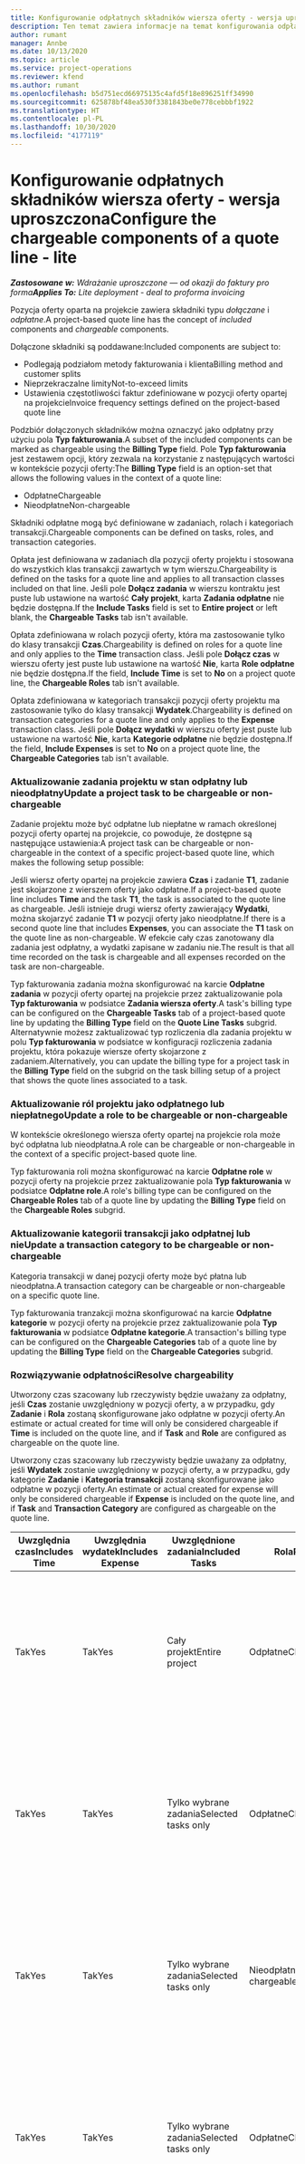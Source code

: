 ```yaml
---
title: Konfigurowanie odpłatnych składników wiersza oferty - wersja uproszczona
description: Ten temat zawiera informacje na temat konfigurowania odpłatnych i nieodpłatnych składników w wierszu oferty opartej na projekcie.
author: rumant
manager: Annbe
ms.date: 10/13/2020
ms.topic: article
ms.service: project-operations
ms.reviewer: kfend
ms.author: rumant
ms.openlocfilehash: b5d751ecd66975135c4afd5f18e896251ff34990
ms.sourcegitcommit: 625878bf48ea530f3381843be0e778cebbbf1922
ms.translationtype: HT
ms.contentlocale: pl-PL
ms.lasthandoff: 10/30/2020
ms.locfileid: "4177119"
---
```

# <a name="configure-the-chargeable-components-of-a-quote-line---lite"></a><span data-ttu-id="4e4e6-103">Konfigurowanie odpłatnych składników wiersza oferty - wersja uproszczona</span><span class="sxs-lookup"><span data-stu-id="4e4e6-103">Configure the chargeable components of a quote line - lite</span></span>

<span data-ttu-id="4e4e6-104">_**Zastosowane w:** Wdrażanie uproszczone — od okazji do faktury pro forma_</span><span class="sxs-lookup"><span data-stu-id="4e4e6-104">_**Applies To:** Lite deployment - deal to proforma invoicing_</span></span>

<span data-ttu-id="4e4e6-105">Pozycja oferty oparta na projekcie zawiera składniki typu *dołączane* i *odpłatne*.</span><span class="sxs-lookup"><span data-stu-id="4e4e6-105">A project-based quote line has the concept of *included* components and *chargeable* components.</span></span>

<span data-ttu-id="4e4e6-106">Dołączone składniki są poddawane:</span><span class="sxs-lookup"><span data-stu-id="4e4e6-106">Included components are subject to:</span></span>

  - <span data-ttu-id="4e4e6-107">Podlegają podziałom metody fakturowania i klienta</span><span class="sxs-lookup"><span data-stu-id="4e4e6-107">Billing method and customer splits</span></span>
  - <span data-ttu-id="4e4e6-108">Nieprzekraczalne limity</span><span class="sxs-lookup"><span data-stu-id="4e4e6-108">Not-to-exceed limits</span></span> 
  - <span data-ttu-id="4e4e6-109">Ustawienia częstotliwości faktur zdefiniowane w pozycji oferty opartej na projekcie</span><span class="sxs-lookup"><span data-stu-id="4e4e6-109">Invoice frequency settings defined on the project-based quote line</span></span>

<span data-ttu-id="4e4e6-110">Podzbiór dołączonych składników można oznaczyć jako odpłatny przy użyciu pola **Typ fakturowania**.</span><span class="sxs-lookup"><span data-stu-id="4e4e6-110">A subset of the included components can be marked as chargeable using the **Billing Type** field.</span></span> <span data-ttu-id="4e4e6-111">Pole **Typ fakturowania** jest zestawem opcji, który zezwala na korzystanie z następujących wartości w kontekście pozycji oferty:</span><span class="sxs-lookup"><span data-stu-id="4e4e6-111">The **Billing Type** field is an option-set that allows the following values in the context of a quote line:</span></span>

  - <span data-ttu-id="4e4e6-112">Odpłatne</span><span class="sxs-lookup"><span data-stu-id="4e4e6-112">Chargeable</span></span>
  - <span data-ttu-id="4e4e6-113">Nieodpłatne</span><span class="sxs-lookup"><span data-stu-id="4e4e6-113">Non-chargeable</span></span>

<span data-ttu-id="4e4e6-114">Składniki odpłatne mogą być definiowane w zadaniach, rolach i kategoriach transakcji.</span><span class="sxs-lookup"><span data-stu-id="4e4e6-114">Chargeable components can be defined on tasks, roles, and transaction categories.</span></span>

<span data-ttu-id="4e4e6-115">Opłata jest definiowana w zadaniach dla pozycji oferty projektu i stosowana do wszystkich klas transakcji zawartych w tym wierszu.</span><span class="sxs-lookup"><span data-stu-id="4e4e6-115">Chargeability is defined on the tasks for a quote line and applies to all transaction classes included on that line.</span></span> <span data-ttu-id="4e4e6-116">Jeśli pole **Dołącz zadania** w wierszu kontraktu jest puste lub ustawione na wartość **Cały projekt**, karta **Zadania odpłatne** nie będzie dostępna.</span><span class="sxs-lookup"><span data-stu-id="4e4e6-116">If the **Include Tasks** field is set to **Entire project** or left blank, the **Chargeable Tasks** tab isn't available.</span></span>

<span data-ttu-id="4e4e6-117">Opłata zdefiniowana w rolach pozycji oferty, która ma zastosowanie tylko do klasy transakcji **Czas**.</span><span class="sxs-lookup"><span data-stu-id="4e4e6-117">Chargeability is defined on roles for a quote line and only applies to the **Time** transaction class.</span></span> <span data-ttu-id="4e4e6-118">Jeśli pole **Dołącz czas** w wierszu oferty jest puste lub ustawione na wartość **Nie**, karta **Role odpłatne** nie będzie dostępna.</span><span class="sxs-lookup"><span data-stu-id="4e4e6-118">If the field, **Include Time** is set to **No** on a project quote line, the **Chargeable Roles** tab isn't available.</span></span>

<span data-ttu-id="4e4e6-119">Opłata zdefiniowana w kategoriach transakcji pozycji oferty projektu ma zastosowanie tylko do klasy transakcji **Wydatek**.</span><span class="sxs-lookup"><span data-stu-id="4e4e6-119">Chargeability is defined on transaction categories for a  quote line and only applies to the **Expense** transaction class.</span></span> <span data-ttu-id="4e4e6-120">Jeśli pole **Dołącz wydatki** w wierszu oferty jest puste lub ustawione na wartość **Nie**, karta **Kategorie odpłatne** nie będzie dostępna.</span><span class="sxs-lookup"><span data-stu-id="4e4e6-120">If the field, **Include Expenses** is set to **No** on a project quote line, the **Chargeable Categories** tab isn't available.</span></span>

### <a name="update-a-project-task-to-be-chargeable-or-non-chargeable"></a><span data-ttu-id="4e4e6-121">Aktualizowanie zadania projektu w stan odpłatny lub nieodpłatny</span><span class="sxs-lookup"><span data-stu-id="4e4e6-121">Update a project task to be chargeable or non-chargeable</span></span>

<span data-ttu-id="4e4e6-122">Zadanie projektu może być odpłatne lub niepłatne w ramach określonej pozycji oferty opartej na projekcie, co powoduje, że dostępne są następujące ustawienia:</span><span class="sxs-lookup"><span data-stu-id="4e4e6-122">A project task can be chargeable or non-chargeable in the context of a specific project-based quote line, which makes the following setup possible:</span></span>

<span data-ttu-id="4e4e6-123">Jeśli wiersz oferty opartej na projekcie zawiera **Czas** i zadanie **T1**, zadanie jest skojarzone z wierszem oferty jako odpłatne.</span><span class="sxs-lookup"><span data-stu-id="4e4e6-123">If a project-based quote line includes **Time** and the task **T1**, the task is associated to the quote line as chargeable.</span></span> <span data-ttu-id="4e4e6-124">Jeśli istnieje drugi wiersz oferty zawierający **Wydatki**, można skojarzyć zadanie **T1** w pozycji oferty jako nieodpłatne.</span><span class="sxs-lookup"><span data-stu-id="4e4e6-124">If there is a second quote line that includes **Expenses**, you can associate the **T1** task on the quote line as non-chargeable.</span></span> <span data-ttu-id="4e4e6-125">W efekcie cały czas zanotowany dla zadania jest odpłatny, a wydatki zapisane w zadaniu nie.</span><span class="sxs-lookup"><span data-stu-id="4e4e6-125">The result is that all time recorded on the task is chargeable and all expenses recorded on the task are non-chargeable.</span></span>

<span data-ttu-id="4e4e6-126">Typ fakturowania zadania można skonfigurować na karcie **Odpłatne zadania** w pozycji oferty opartej na projekcie przez zaktualizowanie pola **Typ fakturowania** w podsiatce **Zadania wiersza oferty**.</span><span class="sxs-lookup"><span data-stu-id="4e4e6-126">A task's billing type can be configured on the **Chargeable Tasks** tab of a project-based quote line by updating the **Billing Type** field on the **Quote Line Tasks** subgrid.</span></span> <span data-ttu-id="4e4e6-127">Alternatywnie możesz zaktualizować typ rozliczenia dla zadania projektu w polu **Typ fakturowania** w podsiatce w konfiguracji rozliczenia zadania projektu, która pokazuje wiersze oferty skojarzone z zadaniem.</span><span class="sxs-lookup"><span data-stu-id="4e4e6-127">Alternatively, you can update the billing type for a project task in the **Billing Type** field on the subgrid on the task billing setup of a project that shows the quote lines associated to a task.</span></span>

### <a name="update-a-role-to-be-chargeable-or-non-chargeable"></a><span data-ttu-id="4e4e6-128">Aktualizowanie ról projektu jako odpłatnego lub niepłatnego</span><span class="sxs-lookup"><span data-stu-id="4e4e6-128">Update a role to be chargeable or non-chargeable</span></span>

<span data-ttu-id="4e4e6-129">W kontekście określonego wiersza oferty opartej na projekcie rola może być odpłatna lub nieodpłatna.</span><span class="sxs-lookup"><span data-stu-id="4e4e6-129">A role can be chargeable or non-chargeable in the context of a specific project-based quote line.</span></span>

<span data-ttu-id="4e4e6-130">Typ fakturowania roli można skonfigurować na karcie **Odpłatne role** w pozycji oferty na projekcie przez zaktualizowanie pola **Typ fakturowania** w podsiatce **Odpłatne role**.</span><span class="sxs-lookup"><span data-stu-id="4e4e6-130">A role's billing type can be configured on the **Chargeable Roles** tab of a quote line by updating the **Billing Type** field on the **Chargeable Roles** subgrid.</span></span>

### <a name="update-a-transaction-category-to-be-chargeable-or-non-chargeable"></a><span data-ttu-id="4e4e6-131">Aktualizowanie kategorii transakcji jako odpłatnej lub nie</span><span class="sxs-lookup"><span data-stu-id="4e4e6-131">Update a transaction category to be chargeable or non-chargeable</span></span>

<span data-ttu-id="4e4e6-132">Kategoria transakcji w danej pozycji oferty może być płatna lub nieodpłatna.</span><span class="sxs-lookup"><span data-stu-id="4e4e6-132">A transaction category can be chargeable or non-chargeable on a specific quote line.</span></span>

<span data-ttu-id="4e4e6-133">Typ fakturowania tranzakcji można skonfigurować na karcie **Odpłatne kategorie** w pozycji oferty na projekcie przez zaktualizowanie pola **Typ fakturowania** w podsiatce **Odpłatne kategorie**.</span><span class="sxs-lookup"><span data-stu-id="4e4e6-133">A transaction's billing type can be configured on the **Chargeable Categories** tab of a quote line by updating the **Billing Type** field on the **Chargeable Categories** subgrid.</span></span>

### <a name="resolve-chargeability"></a><span data-ttu-id="4e4e6-134">Rozwiązywanie odpłatności</span><span class="sxs-lookup"><span data-stu-id="4e4e6-134">Resolve chargeability</span></span>
<span data-ttu-id="4e4e6-135">Utworzony czas szacowany lub rzeczywisty będzie uważany za odpłatny, jeśli **Czas** zostanie uwzględniony w pozycji oferty, a w przypadku, gdy **Zadanie** i **Rola** zostaną skonfigurowane jako odpłatne w pozycji oferty.</span><span class="sxs-lookup"><span data-stu-id="4e4e6-135">An estimate or actual created for time will only be considered chargeable if **Time** is included on the quote line, and if **Task** and **Role** are configured as chargeable on the quote line.</span></span>

<span data-ttu-id="4e4e6-136">Utworzony czas szacowany lub rzeczywisty będzie uważany za odpłatny, jeśli **Wydatek** zostanie uwzględniony w pozycji oferty, a w przypadku, gdy kategorie **Zadanie** i **Kategoria transakcji** zostaną skonfigurowane jako odpłatne w pozycji oferty.</span><span class="sxs-lookup"><span data-stu-id="4e4e6-136">An estimate or actual created for expense will only be considered chargeable if **Expense** is included on the quote line, and if **Task** and **Transaction Category** are configured as chargeable on the quote line.</span></span>

| <span data-ttu-id="4e4e6-137">Uwzględnia czas</span><span class="sxs-lookup"><span data-stu-id="4e4e6-137">Includes Time</span></span> | <span data-ttu-id="4e4e6-138">Uwzględnia wydatek</span><span class="sxs-lookup"><span data-stu-id="4e4e6-138">Includes Expense</span></span> | <span data-ttu-id="4e4e6-139">Uwzględnione zadania</span><span class="sxs-lookup"><span data-stu-id="4e4e6-139">Included Tasks</span></span> | <span data-ttu-id="4e4e6-140">Rola</span><span class="sxs-lookup"><span data-stu-id="4e4e6-140">Role</span></span> | <span data-ttu-id="4e4e6-141">Kategoria</span><span class="sxs-lookup"><span data-stu-id="4e4e6-141">Category</span></span> | <span data-ttu-id="4e4e6-142">Zadanie</span><span class="sxs-lookup"><span data-stu-id="4e4e6-142">Task</span></span> | <span data-ttu-id="4e4e6-143">Rozliczenia</span><span class="sxs-lookup"><span data-stu-id="4e4e6-143">Billing</span></span> |
| --- | --- | --- | --- | --- | --- | --- |
| <span data-ttu-id="4e4e6-144">Tak</span><span class="sxs-lookup"><span data-stu-id="4e4e6-144">Yes</span></span> | <span data-ttu-id="4e4e6-145">Tak</span><span class="sxs-lookup"><span data-stu-id="4e4e6-145">Yes</span></span> | <span data-ttu-id="4e4e6-146">Cały projekt</span><span class="sxs-lookup"><span data-stu-id="4e4e6-146">Entire project</span></span> | <span data-ttu-id="4e4e6-147">Odpłatne</span><span class="sxs-lookup"><span data-stu-id="4e4e6-147">Chargeable</span></span> | <span data-ttu-id="4e4e6-148">Odpłatne</span><span class="sxs-lookup"><span data-stu-id="4e4e6-148">Chargeable</span></span> | <span data-ttu-id="4e4e6-149">Nie można ustawić</span><span class="sxs-lookup"><span data-stu-id="4e4e6-149">Can't be set</span></span> | <span data-ttu-id="4e4e6-150">Fakturowanie wartości rzeczywistej czas: Odpłatny</span><span class="sxs-lookup"><span data-stu-id="4e4e6-150">Billing on a time actual: Chargeable</span></span> </br><span data-ttu-id="4e4e6-151">Typ fakturowania wartości rzeczywistej wydatku: Odpłatny</span><span class="sxs-lookup"><span data-stu-id="4e4e6-151">Billing type on expense actual: Chargeable</span></span> |
| <span data-ttu-id="4e4e6-152">Tak</span><span class="sxs-lookup"><span data-stu-id="4e4e6-152">Yes</span></span> | <span data-ttu-id="4e4e6-153">Tak</span><span class="sxs-lookup"><span data-stu-id="4e4e6-153">Yes</span></span> | <span data-ttu-id="4e4e6-154">Tylko wybrane zadania</span><span class="sxs-lookup"><span data-stu-id="4e4e6-154">Selected tasks only</span></span> | <span data-ttu-id="4e4e6-155">Odpłatne</span><span class="sxs-lookup"><span data-stu-id="4e4e6-155">Chargeable</span></span> | <span data-ttu-id="4e4e6-156">Odpłatne</span><span class="sxs-lookup"><span data-stu-id="4e4e6-156">Chargeable</span></span> | <span data-ttu-id="4e4e6-157">Odpłatne</span><span class="sxs-lookup"><span data-stu-id="4e4e6-157">Chargeable</span></span> | <span data-ttu-id="4e4e6-158">Fakturowanie wartości rzeczywistej czas: Odpłatny</span><span class="sxs-lookup"><span data-stu-id="4e4e6-158">Billing on a time actual: Chargeable</span></span></br><span data-ttu-id="4e4e6-159">Typ fakturowania wartości rzeczywistej wydatku: Odpłatny</span><span class="sxs-lookup"><span data-stu-id="4e4e6-159">Billing type on expense actual: Chargeable</span></span> |
| <span data-ttu-id="4e4e6-160">Tak</span><span class="sxs-lookup"><span data-stu-id="4e4e6-160">Yes</span></span> | <span data-ttu-id="4e4e6-161">Tak</span><span class="sxs-lookup"><span data-stu-id="4e4e6-161">Yes</span></span> | <span data-ttu-id="4e4e6-162">Tylko wybrane zadania</span><span class="sxs-lookup"><span data-stu-id="4e4e6-162">Selected tasks only</span></span> | <span data-ttu-id="4e4e6-163">Nieodpłatne</span><span class="sxs-lookup"><span data-stu-id="4e4e6-163">Non-chargeable</span></span> | <span data-ttu-id="4e4e6-164">Odpłatne</span><span class="sxs-lookup"><span data-stu-id="4e4e6-164">Chargeable</span></span> | <span data-ttu-id="4e4e6-165">Odpłatne</span><span class="sxs-lookup"><span data-stu-id="4e4e6-165">Chargeable</span></span> | <span data-ttu-id="4e4e6-166">Fakturowanie wartości rzeczywistej czas: Nieodpłatny</span><span class="sxs-lookup"><span data-stu-id="4e4e6-166">Billing on a time actual: Non-Chargeable</span></span></br><span data-ttu-id="4e4e6-167">Typ fakturowania wartości rzeczywistej wydatku: Odpłatny</span><span class="sxs-lookup"><span data-stu-id="4e4e6-167">Billing type on expense actual: Chargeable</span></span> |
| <span data-ttu-id="4e4e6-168">Tak</span><span class="sxs-lookup"><span data-stu-id="4e4e6-168">Yes</span></span> | <span data-ttu-id="4e4e6-169">Tak</span><span class="sxs-lookup"><span data-stu-id="4e4e6-169">Yes</span></span> | <span data-ttu-id="4e4e6-170">Tylko wybrane zadania</span><span class="sxs-lookup"><span data-stu-id="4e4e6-170">Selected tasks only</span></span> | <span data-ttu-id="4e4e6-171">Odpłatne</span><span class="sxs-lookup"><span data-stu-id="4e4e6-171">Chargeable</span></span> | <span data-ttu-id="4e4e6-172">Odpłatne</span><span class="sxs-lookup"><span data-stu-id="4e4e6-172">Chargeable</span></span> | <span data-ttu-id="4e4e6-173">Nieodpłatne</span><span class="sxs-lookup"><span data-stu-id="4e4e6-173">Non-Chargeable</span></span> | <span data-ttu-id="4e4e6-174">Fakturowanie wartości rzeczywistej czas: Nieodpłatny</span><span class="sxs-lookup"><span data-stu-id="4e4e6-174">Billing on a time actual: Non-Chargeable</span></span></br> <span data-ttu-id="4e4e6-175">Typ fakturowania wartości rzeczywistej wydatku: Nieodpłatny</span><span class="sxs-lookup"><span data-stu-id="4e4e6-175">Billing type on expense actual: Non-Chargeable</span></span> |
| <span data-ttu-id="4e4e6-176">Tak</span><span class="sxs-lookup"><span data-stu-id="4e4e6-176">Yes</span></span> | <span data-ttu-id="4e4e6-177">Tak</span><span class="sxs-lookup"><span data-stu-id="4e4e6-177">Yes</span></span> | <span data-ttu-id="4e4e6-178">Tylko wybrane zadania</span><span class="sxs-lookup"><span data-stu-id="4e4e6-178">Selected tasks only</span></span> | <span data-ttu-id="4e4e6-179">Nieodpłatne</span><span class="sxs-lookup"><span data-stu-id="4e4e6-179">Non-Chargeable</span></span> | <span data-ttu-id="4e4e6-180">Odpłatne</span><span class="sxs-lookup"><span data-stu-id="4e4e6-180">Chargeable</span></span> | <span data-ttu-id="4e4e6-181">Nieodpłatne</span><span class="sxs-lookup"><span data-stu-id="4e4e6-181">Non- Chargeable</span></span> | <span data-ttu-id="4e4e6-182">Fakturowanie wartości rzeczywistej czas: Nieodpłatny</span><span class="sxs-lookup"><span data-stu-id="4e4e6-182">Billing on a time actual: Non-Chargeable</span></span></br> <span data-ttu-id="4e4e6-183">Typ fakturowania wartości rzeczywistej wydatku: Nieodpłatny</span><span class="sxs-lookup"><span data-stu-id="4e4e6-183">Billing type on expense actual: Non-Chargeable</span></span> |
| <span data-ttu-id="4e4e6-184">Tak</span><span class="sxs-lookup"><span data-stu-id="4e4e6-184">Yes</span></span> | <span data-ttu-id="4e4e6-185">Tak</span><span class="sxs-lookup"><span data-stu-id="4e4e6-185">Yes</span></span> | <span data-ttu-id="4e4e6-186">Tylko wybrane zadania</span><span class="sxs-lookup"><span data-stu-id="4e4e6-186">Selected tasks only</span></span> | <span data-ttu-id="4e4e6-187">Nieodpłatne</span><span class="sxs-lookup"><span data-stu-id="4e4e6-187">Non-Chargeable</span></span> | <span data-ttu-id="4e4e6-188">Nieodpłatne</span><span class="sxs-lookup"><span data-stu-id="4e4e6-188">Non-Chargeable</span></span> | <span data-ttu-id="4e4e6-189">Odpłatne</span><span class="sxs-lookup"><span data-stu-id="4e4e6-189">Chargeable</span></span> | <span data-ttu-id="4e4e6-190">Fakturowanie wartości rzeczywistej czas: Nieodpłatny</span><span class="sxs-lookup"><span data-stu-id="4e4e6-190">Billing on a time actual: Non-Chargeable</span></span></br> <span data-ttu-id="4e4e6-191">Typ fakturowania wartości rzeczywistej wydatku: Nieodpłatny</span><span class="sxs-lookup"><span data-stu-id="4e4e6-191">Billing type on expense actual: Non-Chargeable</span></span> |
| <span data-ttu-id="4e4e6-192">No</span><span class="sxs-lookup"><span data-stu-id="4e4e6-192">No</span></span> | <span data-ttu-id="4e4e6-193">Tak</span><span class="sxs-lookup"><span data-stu-id="4e4e6-193">Yes</span></span> | <span data-ttu-id="4e4e6-194">Cały projekt</span><span class="sxs-lookup"><span data-stu-id="4e4e6-194">Entire project</span></span> | <span data-ttu-id="4e4e6-195">Nie można ustawić</span><span class="sxs-lookup"><span data-stu-id="4e4e6-195">Can't be set</span></span> | <span data-ttu-id="4e4e6-196">Odpłatne</span><span class="sxs-lookup"><span data-stu-id="4e4e6-196">Chargeable</span></span> | <span data-ttu-id="4e4e6-197">Nie można ustawić</span><span class="sxs-lookup"><span data-stu-id="4e4e6-197">Can't be set</span></span> | <span data-ttu-id="4e4e6-198">Fakturowanie wartości rzeczywistej czas: Niedostępne</span><span class="sxs-lookup"><span data-stu-id="4e4e6-198">Billing on a time actual: Not available</span></span> </br><span data-ttu-id="4e4e6-199">Typ fakturowania wartości rzeczywistej wydatku: Odpłatny</span><span class="sxs-lookup"><span data-stu-id="4e4e6-199">Billing type on expense actual: Chargeable</span></span> |
| <span data-ttu-id="4e4e6-200">No</span><span class="sxs-lookup"><span data-stu-id="4e4e6-200">No</span></span> | <span data-ttu-id="4e4e6-201">Tak</span><span class="sxs-lookup"><span data-stu-id="4e4e6-201">Yes</span></span> | <span data-ttu-id="4e4e6-202">Cały projekt</span><span class="sxs-lookup"><span data-stu-id="4e4e6-202">Entire project</span></span> | <span data-ttu-id="4e4e6-203">Nie można ustawić</span><span class="sxs-lookup"><span data-stu-id="4e4e6-203">Can't be set</span></span> | <span data-ttu-id="4e4e6-204">Nieodpłatne</span><span class="sxs-lookup"><span data-stu-id="4e4e6-204">Non-chargeable</span></span> | <span data-ttu-id="4e4e6-205">Nie można ustawić</span><span class="sxs-lookup"><span data-stu-id="4e4e6-205">Can't be set</span></span> | <span data-ttu-id="4e4e6-206">Fakturowanie wartości rzeczywistej czas: Niedostępne</span><span class="sxs-lookup"><span data-stu-id="4e4e6-206">Billing on a time actual: Not available</span></span> </br><span data-ttu-id="4e4e6-207">Typ fakturowania wartości rzeczywistej wydatku: Nieodpłatny</span><span class="sxs-lookup"><span data-stu-id="4e4e6-207">Billing type on expense actual: Non-chargeable</span></span> |
| <span data-ttu-id="4e4e6-208">Tak</span><span class="sxs-lookup"><span data-stu-id="4e4e6-208">Yes</span></span> | <span data-ttu-id="4e4e6-209">No</span><span class="sxs-lookup"><span data-stu-id="4e4e6-209">No</span></span> | <span data-ttu-id="4e4e6-210">Cały projekt</span><span class="sxs-lookup"><span data-stu-id="4e4e6-210">Entire project</span></span> | <span data-ttu-id="4e4e6-211">Odpłatne</span><span class="sxs-lookup"><span data-stu-id="4e4e6-211">Chargeable</span></span> | <span data-ttu-id="4e4e6-212">Nie można ustawić</span><span class="sxs-lookup"><span data-stu-id="4e4e6-212">Can't be set</span></span> | <span data-ttu-id="4e4e6-213">Nie można ustawić</span><span class="sxs-lookup"><span data-stu-id="4e4e6-213">Can't be set</span></span> | <span data-ttu-id="4e4e6-214">Fakturowanie wartości rzeczywistej czas: Odpłatny</span><span class="sxs-lookup"><span data-stu-id="4e4e6-214">Billing on a time actual: Chargeable</span></span></br><span data-ttu-id="4e4e6-215">Typ fakturowania wartości rzeczywistej wydatku: Niedostępne</span><span class="sxs-lookup"><span data-stu-id="4e4e6-215">Billing type on expense actual: Not available</span></span> |
| <span data-ttu-id="4e4e6-216">Tak</span><span class="sxs-lookup"><span data-stu-id="4e4e6-216">Yes</span></span> | <span data-ttu-id="4e4e6-217">No</span><span class="sxs-lookup"><span data-stu-id="4e4e6-217">No</span></span> | <span data-ttu-id="4e4e6-218">Cały projekt</span><span class="sxs-lookup"><span data-stu-id="4e4e6-218">Entire project</span></span> | <span data-ttu-id="4e4e6-219">Nieodpłatne</span><span class="sxs-lookup"><span data-stu-id="4e4e6-219">Non-chargeable</span></span> | <span data-ttu-id="4e4e6-220">Nie można ustawić</span><span class="sxs-lookup"><span data-stu-id="4e4e6-220">Can't be set</span></span> | <span data-ttu-id="4e4e6-221">Nie można ustawić</span><span class="sxs-lookup"><span data-stu-id="4e4e6-221">Can't be set</span></span> | <span data-ttu-id="4e4e6-222">Fakturowanie wartości rzeczywistej czas: Nieodpłatny</span><span class="sxs-lookup"><span data-stu-id="4e4e6-222">Billing on a time actual: Non-chargeable</span></span> </br><span data-ttu-id="4e4e6-223">Typ fakturowania wartości rzeczywistej wydatku: Niedostępne</span><span class="sxs-lookup"><span data-stu-id="4e4e6-223">Billing type on expense actual: Not available</span></span> |
